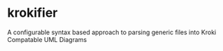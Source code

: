 # krokifier

A configurable syntax based approach to parsing generic files into Kroki Compatable UML Diagrams

